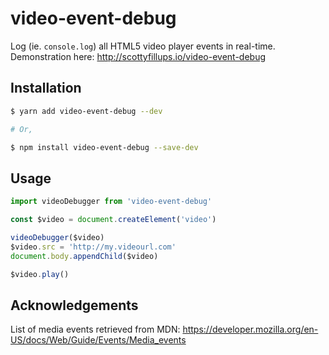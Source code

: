 # video-event-debug

Log (ie. `console.log`) all HTML5 video player events in real-time. Demonstration here: http://scottyfillups.io/video-event-debug

## Installation

```bash
$ yarn add video-event-debug --dev

# Or,

$ npm install video-event-debug --save-dev
```

## Usage

```js
import videoDebugger from 'video-event-debug'

const $video = document.createElement('video')

videoDebugger($video)
$video.src = 'http://my.videourl.com'
document.body.appendChild($video)

$video.play()
```

## Acknowledgements

List of media events retrieved from MDN: https://developer.mozilla.org/en-US/docs/Web/Guide/Events/Media_events
